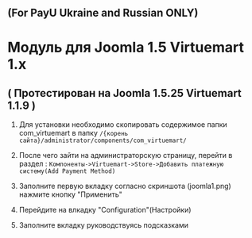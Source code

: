 (For PayU Ukraine and Russian ONLY)
-------

Модуль для Joomla 1.5 Virtuemart 1.x 
==========
( Протестирован на Joomla 1.5.25 Virtuemart 1.1.9 )
-------

1. Для установки необходимо скопировать содержимое папки com_virtuemart в папку `/{корень сайта}/administrator/components/com_virtuemart/`

2. После чего зайти на администраторскую страницу, перейти в раздел : 
`Компоненты->Virtuemart->Store->Добавить платежную систему(Add Payment Method)`

3. Заполните первую вкладку согласно скриншота (joomla1.png) нажмите кнопку "Применить"

4. Перейдите на влкадку "Configuration"(Настройки)
5. Заполните вкладку руководствуясь подсказками
